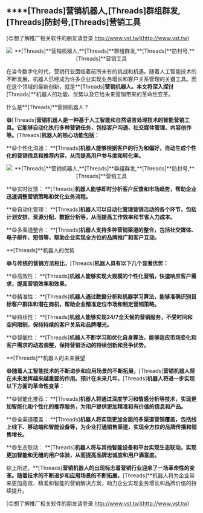 ## ****[Threads]**营销机器人,**[Threads]**群组群发,**[Threads]**防封号,**[Threads]**营销工具**

[😍想了解推广相关软件的朋友请登录 http://www.vst.tw](http://www.vst.tw)

 <center><img src="https://vst.tw/MP4/tuiguang/png/0.png" alt="**[Threads]**营销机器人,**[Threads]**群组群发,**[Threads]**防封号,**[Threads]**营销工具"></center>

在当今数字化时代，营销行业面临着前所未有的挑战和机遇。随着人工智能技术的不断发展，机器人已经成为许多企业实现业务增长和客户关系管理的关键工具。而在这个领域的最新创新，就是**[Threads]**营销机器人。本文将深入探讨**[Threads]**机器人的功能、优势以及它给未来营销带来的革命性变革。

什么是**[Threads]**营销机器人？

**😄**[Threads]**营销机器人是一种基于人工智能和自然语言处理技术的智能营销工具。它能够自动化执行多种营销任务，包括客户沟通、社交媒体管理、内容创作等。**[Threads]**机器人的核心功能包括：**

**😄个性化沟通： **[Threads]**机器人能够根据客户的行为和偏好，自动生成个性化的营销信息和推荐内容，从而提高用户参与度和转化率。**

 <center><img src="https://vst.tw/MP4/tuiguang/png/6.png" alt="**[Threads]**营销机器人,**[Threads]**群组群发,**[Threads]**防封号,**[Threads]**营销工具"></center>

**😄实时反馈： **[Threads]**机器人能够即时分析客户反馈和市场趋势，帮助企业迅速调整营销策略和优化业务流程。**

**😄自动化管理： **[Threads]**机器人可以自动化管理营销活动的各个环节，包括计划安排、资源分配、数据分析等，从而提高工作效率和节省人力成本。**

**😄多渠道整合： **[Threads]**机器人支持多种营销渠道的整合，包括社交媒体、电子邮件、短信等，帮助企业实现全方位的品牌推广和客户互动。**

**[Threads]**机器人的优势

**😄与传统的营销方法相比，**[Threads]**机器人具有以下几个显著优势：**

**😄高效性： **[Threads]**机器人能够实现大规模的个性化营销，快速响应客户需求，提高营销效率和效果。**

**😄精准性： **[Threads]**机器人通过数据分析和机器学习算法，能够准确识别目标客户群体和潜在商机，帮助企业精准定位市场和制定营销策略。**

**😄持续性： **[Threads]**机器人能够实现24/7全天候的营销服务，不受时间和空间限制，保持持续的客户关系和品牌曝光。**

**😄智能性： **[Threads]**机器人不断学习和优化自身算法，能够适应市场变化和客户需求的动态调整，保持营销活动的持续创新和竞争优势。**

**[Threads]**机器人的未来展望

**😄随着人工智能技术的不断进步和应用场景的不断拓展，**[Threads]**营销机器人将在未来发挥越来越重要的作用。预计在未来几年，**[Threads]**机器人将进一步实现以下方面的革命性变革：**

**😄智能化推荐： **[Threads]**机器人将通过深度学习和情感分析等技术，实现更加智能化和个性化的推荐服务，为用户提供更加精准和有价值的信息和产品。**

**😄全渠道覆盖： **[Threads]**机器人将实现更加全面的多渠道营销覆盖，包括线上线下、移动端和智能设备等，为企业打通销售渠道，实现全方位的品牌传播和销售增长。**

**😄生态联动： **[Threads]**机器人将与其他智能设备和平台实现生态联动，实现更加智能和无缝的用户体验，从而提高品牌忠诚度和用户满意度。**

综上所述，**[Threads]**营销机器人的出现标志着营销行业迎来了一场革命性的变革。随着技术的不断进步和应用场景的不断拓展，**[Threads]**机器人将为企业带来更加高效、精准和智能的营销解决方案，助力企业实现业务增长和品牌价值的持续提升。

[😍想了解推广相关软件的朋友请登录 http://www.vst.tw](http://www.vst.tw)



